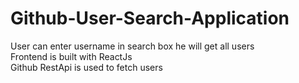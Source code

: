 # Github-User-Search-Application
User can enter username in search box he will get all users <br />
Frontend is built with ReactJs<br />
Github RestApi is used to fetch users <br />
